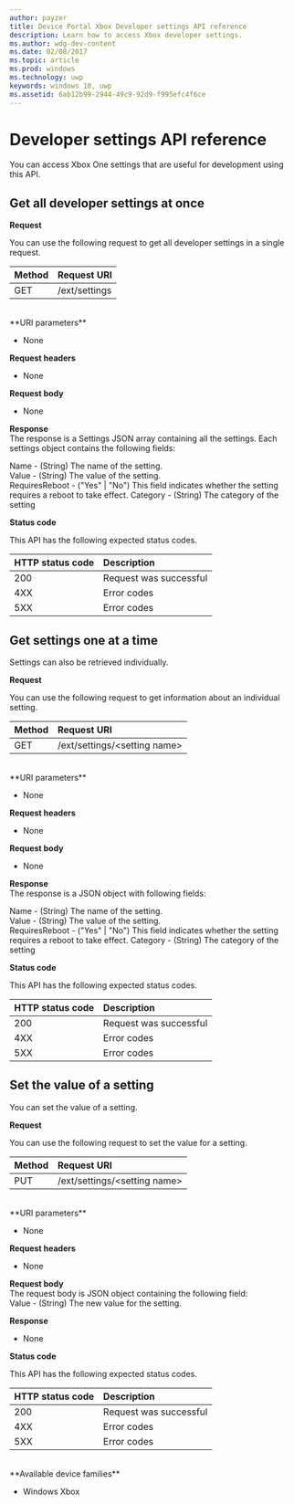 ---author: payzer
title: Device Portal Xbox Developer settings API reference
description: Learn how to access Xbox developer settings.
ms.author: wdg-dev-content
ms.date: 02/08/2017
ms.topic: article
ms.prod: windows
ms.technology: uwp
keywords: windows 10, uwp
ms.assetid: 6ab12b99-2944-49c9-92d9-f995efc4f6ce
---# Developer settings API reference   You can access Xbox One settings that are useful for development using this API.## Get all developer settings at once**Request**You can use the following request to get all developer settings in a single request.Method      | Request URI:------     | :-----GET | /ext/settings<br />**URI parameters**- None**Request headers**- None**Request body**- None**Response**   The response is a Settings JSON array containing all the settings. Each settings object contains the following fields:   Name - (String) The name of the setting.   Value - (String) The value of the setting.   RequiresReboot - ("Yes" | "No") This field indicates whether the setting requires a reboot to take effect.Category - (String) The category of the setting**Status code**This API has the following expected status codes.HTTP status code      | Description:------     | :-----200 | Request was successful4XX | Error codes5XX | Error codes## Get settings one at a timeSettings can also be retrieved individually.**Request**You can use the following request to get information about an individual setting.Method      | Request URI:------     | :-----GET | /ext/settings/\<setting name\><br />**URI parameters**- None**Request headers**- None**Request body**- None**Response**   The response is a JSON object with following fields:   Name - (String) The name of the setting.   Value - (String) The value of the setting.   RequiresReboot - ("Yes" | "No") This field indicates whether the setting requires a reboot to take effect.Category - (String) The category of the setting**Status code**This API has the following expected status codes.HTTP status code      | Description:------     | :-----200 | Request was successful4XX | Error codes5XX | Error codes## Set the value of a settingYou can set the value of a setting.**Request**You can use the following request to set the value for a setting.Method      | Request URI:------     | :-----PUT | /ext/settings/\<setting name\><br />**URI parameters**- None**Request headers**- None**Request body**   The request body is JSON object containing the following field:   Value - (String) The new value for the setting.**Response**   - None**Status code**This API has the following expected status codes.HTTP status code      | Description:------     | :-----200 | Request was successful4XX | Error codes5XX | Error codes<br />**Available device families*** Windows Xbox